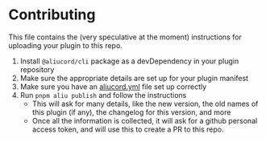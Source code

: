 # Contributing

This file contains the (very speculative at the moment) instructions for uploading your plugin to this repo.

1. Install `@aliucord/cli` package as a devDependency in your plugin repository
2. Make sure the appropriate details are set up for your plugin manifest
3. Make sure you have an [aliucord.yml](aliucord.md) file set up correctly
4. Run `pnpm aliu publish` and follow the instructions
    - This will ask for many details, like the new version, the old names of this plugin (if any), the changelog for this version, and more
    - Once all the information is collected, it will ask for a github personal access token, and will use this to create a PR to this repo.